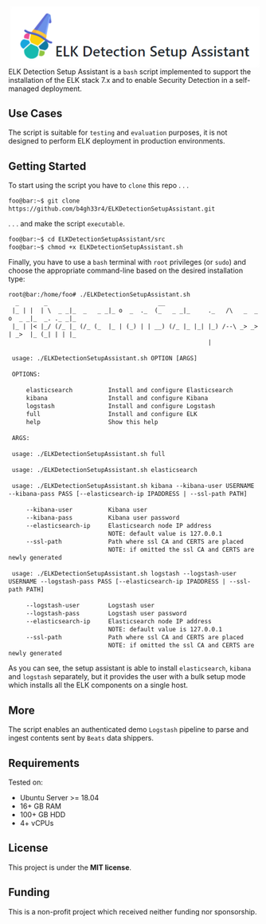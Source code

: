 <img src="misc/logo.png" style="float:right" width="500px" alt="ELK Detection Setup Assistant">

ELK Detection Setup Assistant is a `bash` script implemented to support the installation of the ELK stack 7.x and to enable Security Detection in a self-managed deployment.

## Use Cases

The script is suitable for `testing` and `evaluation` purposes, it is not designed to perform ELK deployment in production environments.

## Getting Started

To start using the script you have to `clone` this repo . . .

```console
foo@bar:~$ git clone https://github.com/b4gh33r4/ELKDetectionSetupAssistant.git
```

. . . and make the script `executable`.

```console
foo@bar:~$ cd ELKDetectionSetupAssistant/src
foo@bar:~$ chmod +x ELKDetectionSetupAssistant.sh
```

Finally, you have to use a `bash` terminal with `root` privileges (or `sudo`) and choose the appropriate command-line based on the desired installation type:

```console
root@bar:/home/foo# ./ELKDetectionSetupAssistant.sh
  _       _                               __                                               
 |_ | |  | \  _ _|_  _   _ _|_ o  _  ._  (_   _ _|_     ._   /\   _  _ o  _ _|_  _. ._ _|_ 
 |_ | |< |_/ (/_ |_ (/_ (_  |_ | (_) | | __) (/_ |_ |_| |_) /--\ _> _> | _>  |_ (_| | | |_ 
                                                        |                                  

 usage: ./ELKDetectionSetupAssistant.sh OPTION [ARGS]

 OPTIONS:

     elasticsearch          Install and configure Elasticsearch
     kibana                 Install and configure Kibana
     logstash               Install and configure Logstash
     full                   Install and configure ELK
     help                   Show this help

 ARGS:

 usage: ./ELKDetectionSetupAssistant.sh full

 usage: ./ELKDetectionSetupAssistant.sh elasticsearch

 usage: ./ELKDetectionSetupAssistant.sh kibana --kibana-user USERNAME --kibana-pass PASS [--elasticsearch-ip IPADDRESS | --ssl-path PATH]

     --kibana-user          Kibana user
     --kibana-pass          Kibana user password
     --elasticsearch-ip     Elasticsearch node IP address
                            NOTE: default value is 127.0.0.1
     --ssl-path             Path where ssl CA and CERTS are placed
                            NOTE: if omitted the ssl CA and CERTS are newly generated

 usage: ./ELKDetectionSetupAssistant.sh logstash --logstash-user USERNAME --logstash-pass PASS [--elasticsearch-ip IPADDRESS | --ssl-path PATH]

     --logstash-user        Logstash user
     --logstash-pass        Logstash user password
     --elasticsearch-ip     Elasticsearch node IP address
                            NOTE: default value is 127.0.0.1
     --ssl-path             Path where ssl CA and CERTS are placed
                            NOTE: if omitted the ssl CA and CERTS are newly generated
```

As you can see, the setup assistant is able to install `elasticsearch`, `kibana` and `logstash` separately, but it provides the user with a bulk setup mode which installs all the ELK components on a single host.

## More

The script enables an authenticated demo `Logstash` pipeline to parse and ingest contents sent by `Beats` data shippers.

## Requirements

Tested on:

- Ubuntu Server >= 18.04
- 16+ GB RAM
- 100+ GB HDD
- 4+ vCPUs

## License

This project is under the **MIT license**.

## Funding

This is a non-profit project which received neither funding nor sponsorship.
